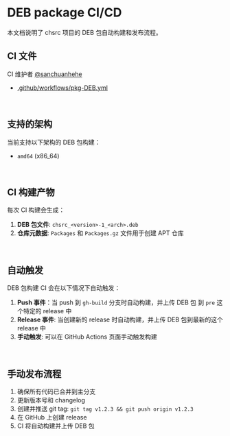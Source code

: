 <!-- -----------------------------------------------------------
 ! SPDX-License-Identifier: GFDL-1.3-or-later
 ! -------------------------------------------------------------
 ! Doc Type      : Markdown
 ! Doc Name      : CI.md
 ! Doc Authors   : sanchuanhehe <wyihe5520@gmail.com>
 ! Contributors  :  Aoran Zeng  <ccmywish@qq.com>
 !               |
 ! Created On    : <2025-06-14>
 ! Last Modified : <2025-06-16>
 ! ---------------------------------------------------------- -->

# DEB package CI/CD

本文档说明了 chsrc 项目的 DEB 包自动构建和发布流程。

## CI 文件

CI 维护者 [@sanchuanhehe](https://github.com/sanchuanhehe)

- [.github/workflows/pkg-DEB.yml](../../.github/workflows/pkg-DEB.yml)

<br>

## 支持的架构

当前支持以下架构的 DEB 包构建：

- `amd64` (x86_64)

<br>

## CI 构建产物

每次 CI 构建会生成：

1. **DEB 包文件**: `chsrc_<version>-1_<arch>.deb`
2. **仓库元数据**: `Packages` 和 `Packages.gz` 文件用于创建 APT 仓库

<br>


## 自动触发

DEB 包构建 CI 会在以下情况下自动触发：

1. **Push 事件**：当 push 到 `gh-build` 分支时自动构建，并上传 DEB 包 到 `pre` 这个特定的 release 中
2. **Release 事件**: 当创建新的 release 时自动构建，并上传 DEB 包到最新的这个 release 中
2. **手动触发**: 可以在 GitHub Actions 页面手动触发构建

<br>

## 手动发布流程

1. 确保所有代码已合并到主分支
2. 更新版本号和 changelog
3. 创建并推送 git tag: `git tag v1.2.3 && git push origin v1.2.3`
4. 在 GitHub 上创建 release
5. CI 将自动构建并上传 DEB 包

<br>
